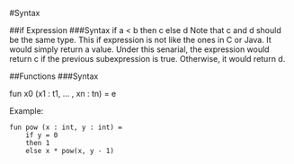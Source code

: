 #Syntax

##if Expression
###Syntax
	if a < b then c else d
Note that c and d should be the same type. This if expression is not like the ones in C or Java. It would simply return a value. Under this senarial, the expression would return c if the previous subexpression is true. Otherwise, it would return d.

##Functions
###Syntax 

fun x0 (x1 : t1, ... , xn : tn) = e

Example:

	fun pow (x : int, y : int) = 
		if y = 0
		then 1
		else x * pow(x, y - 1)

